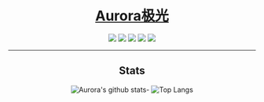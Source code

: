 <div align="center">

# [Aurora极光](https://github.com/bilijp153)

   
[![](https://img.shields.io/badge/存储库-Aurora极光-informational?style=flat&logo=github&logoColor=white&color=9debeb)](https://github.com/bilijp153?tab=repositories)
[![](https://img.shields.io/badge/电报-Aurora极光-informational?style=flat&logo=telegram&logoColor=white&color=5fb659)](https://t.me/Aurora_5223)
[![](https://img.shields.io/badge/推特-極光-informational?style=flat&logo=twitter&logoColor=white&color=5fb659)](https://twitter.com/Aurora_jp123)
[![](https://img.shields.io/badge/哔哩哔哩-金俊绵小豆包-informational?style=flat&logo=bilibili&logoColor=white&color=5fb659)](https://space.bilibili.com/329351708?spm_id_from=333.337.0.0)
[![](https://img.shields.io/badge/微博-金俊绵小豆包-informational?style=flat&logo=weibo&logoColor=white&color=5fb659)](https://weibo.com/u/5264002671)   


<hr>

## Stats

![Aurora's github stats](https://github-readme-stats.vercel.app/api?username=bilijp153&show_icons=true&theme=tokyonight)- ![Top Langs](https://github-readme-stats.vercel.app/api/top-langs/?username=Baio1977&show_icons=true&theme=tokyonight)
  
</div>
